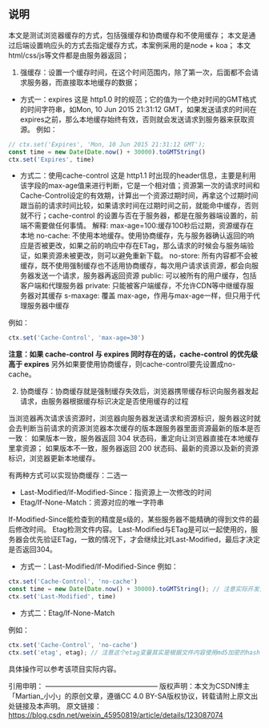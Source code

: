 ## 说明

本文是测试浏览器缓存的方式，包括强缓存和协商缓存和不使用缓存；
本文是通过后端设置响应头的方式去指定缓存方式，本案例采用的是node + koa；
本文html/css/js等文件都是由服务器返回；

1. 强缓存：设置一个缓存时间，在这个时间范围内，除了第一次，后面都不会请求服务器，而直接取本地缓存的数据；
- 方式一：expires
这是 http1.0 时的规范；它的值为一个绝对时间的GMT格式的时间字符串，如Mon, 10 Jun 2015 21:31:12 GMT，如果发送请求的时间在expires之前，那么本地缓存始终有效，否则就会发送请求到服务器来获取资源。
例如：
```js
// ctx.set('Expires', 'Mon, 10 Jun 2015 21:31:12 GMT');
const time = new Date(Date.now() + 30000).toGMTString()
ctx.set('Expires', time)
```
- 方式二：使用cache-control
这是 http1.1 时出现的header信息，主要是利用该字段的max-age值来进行判断，它是一个相对值；资源第一次的请求时间和Cache-Control设定的有效期，计算出一个资源过期时间，再拿这个过期时间跟当前的请求时间比较，如果请求时间在过期时间之前，就能命中缓存，否则就不行；cache-control 的设置与否在于服务器，都是在服务器端设置的，前端不需要做任何事情。
解释:
max-age=100:缓存100秒后过期，资源缓存在本地
no-cache:	不使用本地缓存。使用协商缓存，先与服务器确认返回的响应是否被更改，如果之前的响应中存在ETag，那么请求的时候会与服务端验证，如果资源未被更改，则可以避免重新下载。
no-store:	所有内容都不会被缓存，既不使用强制缓存也不适用协商缓存，每次用户请求该资源，都会向服务器发送一个请求，服务器再返回资源
public:	可以被所有的用户缓存，包括客户端和代理服务器
private:	只能被客户端缓存，不允许CDN等中继缓存服务器对其缓存
s-maxage:	覆盖 max-age，作用与max-age一样，但只用于代理服务器中缓存

例如：
```js
ctx.set('Cache-Control', 'max-age=30')
```

**注意：如果 cache-control 与 expires 同时存在的话，cache-control 的优先级高于 expires**
另外如果要使用协商缓存，则cache-control要先设置成no-cache。


2. 协商缓存：协商缓存就是强制缓存失效后，浏览器携带缓存标识向服务器发起请求，由服务器根据缓存标识决定是否使用缓存的过程

当浏览器再次请求该资源时，浏览器向服务器发送请求和资源标识，服务器这时就会去判断当前请求的资源浏览器本次缓存的版本跟服务器里面资源最新的版本是否一致：
如果版本一致，服务器返回 304 状态码，重定向让浏览器直接在本地缓存里拿资源；
如果版本不一致，服务器返回 200 状态码、最新的资源以及新的资源标识，浏览器更新本地缓存。


有两种方式可以实现协商缓存：二选一
- Last-Modified/If-Modified-Since：指资源上一次修改的时间
- Etag/If-None-Match：资源对应的唯一字符串

If-Modified-Since能检查到的精度是s级的，某些服务器不能精确的得到文件的最后修改时间。
Etag检测文件内容。
Last-Modified与ETag是可以一起使用的，服务器会优先验证ETag，一致的情况下，才会继续比对Last-Modified，最后才决定是否返回304。

- 方式一：Last-Modified/If-Modified-Since
例如：
```js
ctx.set('Cache-Control', 'no-cache')
const time = new Date(Date.now() + 30000).toGMTString(); // 注意实际开发肯定不是这么拿时间，会拿到文件的更新事件
ctx.set('Last-Modified', time)
```

- 方式二：Etag/If-None-Match

例如：
```js
ctx.set('Cache-Control', 'no-cache')
ctx.set('etag', etag); // 注意这个etag变量其实是根据文件内容使用md5加密的hash值，这样就保证文件内容标识唯一了
```

具体操作可以参考该项目实际内容。


引用申明：
————————————————
版权声明：本文为CSDN博主「Martian_小小」的原创文章，遵循CC 4.0 BY-SA版权协议，转载请附上原文出处链接及本声明。
原文链接：https://blog.csdn.net/weixin_45950819/article/details/123087074
